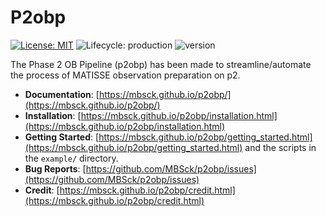# P2obp
<!-- Project Shields -->
[![License: MIT](https://img.shields.io/badge/license-MIT-green.svg)](https://opensource.org/licenses/MIT)
![Lifecycle: production](https://img.shields.io/badge/lifecycle-production-orange.svg)
![version](https://img.shields.io/badge/version-1.4.2-blue)

The Phase 2 OB Pipeline (p2obp) has been made to streamline/automate
the process of MATISSE observation preparation on p2.

* **Documentation**: [https://mbsck.github.io/p2obp/](https://mbsck.github.io/p2obp/)
* **Installation**: [https://mbsck.github.io/p2obp/installation.html](https://mbsck.github.io/p2obp/installation.html)
* **Getting Started**: [https://mbsck.github.io/p2obp/getting_started.html](https://mbsck.github.io/p2obp/getting_started.html) and the scripts in the `example/` directory.
* **Bug Reports**: [https://github.com/MBSck/p2obp/issues](https://github.com/MBSck/p2obp/issues)
* **Credit**: [https://mbsck.github.io/p2obp/credit.html](https://mbsck.github.io/p2obp/credit.html)
